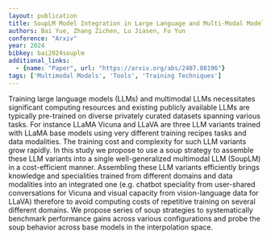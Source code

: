```yaml
---
layout: publication
title: SoupLM Model Integration in Large Language and Multi-Modal Models
authors: Bai Yue, Zhang Zichen, Lu Jiasen, Fu Yun
conference: "Arxiv"
year: 2024
bibkey: bai2024souplm
additional_links:
  - {name: "Paper", url: "https://arxiv.org/abs/2407.08196"}
tags: ['Multimodal Models', 'Tools', 'Training Techniques']
---
```

Training large language models (LLMs) and multimodal LLMs necessitates significant computing resources and existing publicly available LLMs are typically pre-trained on diverse privately curated datasets spanning various tasks. For instance LLaMA Vicuna and LLaVA are three LLM variants trained with LLaMA base models using very different training recipes tasks and data modalities. The training cost and complexity for such LLM variants grow rapidly. In this study we propose to use a soup strategy to assemble these LLM variants into a single well-generalized multimodal LLM (SoupLM) in a cost-efficient manner. Assembling these LLM variants efficiently brings knowledge and specialities trained from different domains and data modalities into an integrated one (e.g. chatbot speciality from user-shared conversations for Vicuna and visual capacity from vision-language data for LLaVA) therefore to avoid computing costs of repetitive training on several different domains. We propose series of soup strategies to systematically benchmark performance gains across various configurations and probe the soup behavior across base models in the interpolation space.
